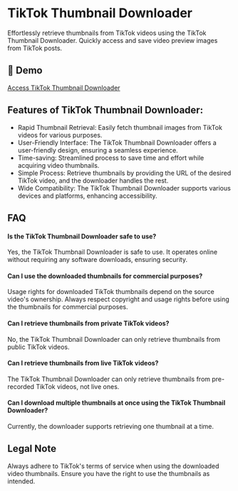 # TikTok Thumbnail Downloader

Effortlessly retrieve thumbnails from TikTok videos using the TikTok Thumbnail Downloader. Quickly access and save video preview images from TikTok posts.

## 🔗 Demo

[Access TikTok Thumbnail Downloader](https://imgpanda.com/tiktok-thumbnail-downloader/)

## Features of TikTok Thumbnail Downloader:

- Rapid Thumbnail Retrieval: Easily fetch thumbnail images from TikTok videos for various purposes.
- User-Friendly Interface: The TikTok Thumbnail Downloader offers a user-friendly design, ensuring a seamless experience.
- Time-saving: Streamlined process to save time and effort while acquiring video thumbnails.
- Simple Process: Retrieve thumbnails by providing the URL of the desired TikTok video, and the downloader handles the rest.
- Wide Compatibility: The TikTok Thumbnail Downloader supports various devices and platforms, enhancing accessibility.

## FAQ

#### Is the TikTok Thumbnail Downloader safe to use?

Yes, the TikTok Thumbnail Downloader is safe to use. It operates online without requiring any software downloads, ensuring security.

#### Can I use the downloaded thumbnails for commercial purposes?

Usage rights for downloaded TikTok thumbnails depend on the source video's ownership. Always respect copyright and usage rights before using the thumbnails for commercial purposes.

#### Can I retrieve thumbnails from private TikTok videos?

No, the TikTok Thumbnail Downloader can only retrieve thumbnails from public TikTok videos.

#### Can I retrieve thumbnails from live TikTok videos?

The TikTok Thumbnail Downloader can only retrieve thumbnails from pre-recorded TikTok videos, not live ones.

#### Can I download multiple thumbnails at once using the TikTok Thumbnail Downloader?

Currently, the downloader supports retrieving one thumbnail at a time.

## Legal Note

Always adhere to TikTok's terms of service when using the downloaded video thumbnails. Ensure you have the right to use the thumbnails as intended.
